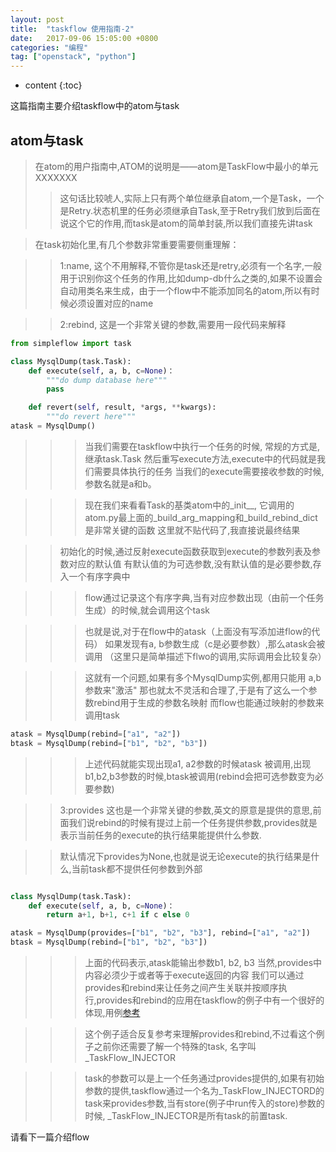 ```yaml
---
layout: post
title:  "taskflow 使用指南-2"
date:   2017-09-06 15:05:00 +0800
categories: "编程"
tag: ["openstack", "python"]
---
```


* content
{:toc}


这篇指南主要介绍taskflow中的atom与task


## atom与task

> 在atom的用户指南中,ATOM的说明是——atom是TaskFlow中最小的单元XXXXXXX
>> 这句话比较唬人,实际上只有两个单位继承自atom,一个是Task，一个是Retry.状态机里的任务必须继承自Task,至于Retry我们放到后面在说这个它的作用,而task是atom的简单封装,所以我们直接先讲task

> 在task初始化里,有几个参数非常重要需要侧重理解：

>> 1:name, 这个不用解释,不管你是task还是retry,必须有一个名字,一般用于识别你这个任务的作用,比如dump-db什么之类的,如果不设置会自动用类名来生成，由于一个flow中不能添加同名的atom,所以有时候必须设置对应的name

>> 2:rebind, 这是一个非常关键的参数,需要用一段代码来解释

```python
from simpleflow import task

class MysqlDump(task.Task):
    def execute(self, a, b, c=None)：
        """do dump database here"""
        pass

    def revert(self, result, *args, **kwargs):
        """do revert here"""
atask = MysqlDump()
```

>>>当我们需要在taskflow中执行一个任务的时候, 常规的方式是,继承task.Task
然后重写execute方法,execute中的代码就是我们需要具体执行的任务
当我们的execute需要接收参数的时候,参数名就是a和b。

>>>现在我们来看看Task的基类atom中的_init__,
它调用的atom.py最上面的_build_arg_mapping和_build_rebind_dict是非常关键的函数
这里就不贴代码了,我直接说最终结果

>>初始化的时候,通过反射execute函数获取到execute的参数列表及参数对应的默认值
有默认值的为可选参数,没有默认值的是必要参数,存入一个有序字典中

>>>flow通过记录这个有序字典,当有对应参数出现（由前一个任务生成）的时候,就会调用这个task

>>>也就是说,对于在flow中的atask（上面没有写添加进flow的代码）
如果发现有a, b参数生成（c是必要参数）,那么atask会被调用
（这里只是简单描述下flwo的调用,实际调用会比较复杂）

>>>这就有一个问题,如果有多个MysqlDump实例,都用只能用 a,b参数来"激活"
那也就太不灵活和合理了,于是有了这么一个参数rebind用于生成的参数名映射
而flow也能通过映射的参数来调用task

```python
atask = MysqlDump(rebind=["a1", "a2"])
btask = MysqlDump(rebind=["b1", "b2", "b3"])
```

>>>上述代码就能实现出现a1, a2参数的时候atask
被调用,出现b1,b2,b3参数的时候,btask被调用(rebind会把可选参数变为必要参数)

>> 3:provides 这也是一个非常关键的参数,英文的原意是提供的意思,前面我们说rebind的时候有提过上前一个任务提供参数,provides就是表示当前任务的execute的执行结果能提供什么参数.

>>默认情况下provides为None,也就是说无论execute的执行结果是什么,当前task都不提供任何参数到外部

```python

class MysqlDump(task.Task):
    def execute(self, a, b, c=None)：
        return a+1, b+1, c+1 if c else 0

atask = MysqlDump(provides=["b1", "b2", "b3"], rebind=["a1", "a2"])
btask = MysqlDump(rebind=["b1", "b2", "b3"])
```

>>> 上面的代码表示,atask能输出参数b1, b2, b3
当然,provides中内容必须少于或者等于execute返回的内容
我们可以通过provides和rebind来让任务之间产生关联并按顺序执行,provides和rebind的应用在taskflow的例子中有一个很好的体现,用例[参考](https://github.com/lolizeppelin/simpleflow/blob/master/doc/examples/graph_flow.py)

>>>这个例子适合反复参考来理解provides和rebind,不过看这个例子之前你还需要了解一个特殊的task, 名字叫_TaskFlow_INJECTOR

>>>task的参数可以是上一个任务通过provides提供的,如果有初始参数的提供,taskflow通过一个名为_TaskFlow_INJECTORD的task来provides参数,当有store(例子中run传入的store)参数的时候, _TaskFlow_INJECTOR是所有task的前置task.

请看下一篇介绍flow
